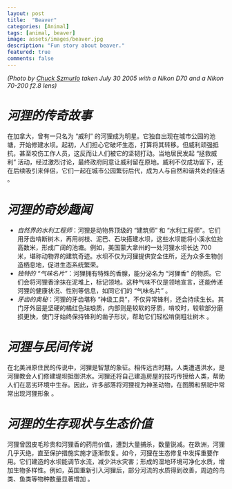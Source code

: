 ```yaml
---
layout: post
title:  "Beaver"
categories: [Animal]
tags: [animal, beaver]
image: assets/images/beaver.jpg
description: "Fun story about beaver."
featured: true
comments: false
---
```

*(Photo by [Chuck Szmurlo](https://upload.wikimedia.org/wikipedia/commons/5/54/Beaver-Szmurlo.jpg) taken July 30 2005 with a Nikon D70 and a Nikon 70-200 f2.8 lens)*

# *河狸的传奇故事*

在加拿大，曾有一只名为 “威利” 的河狸成为明星。它独自出现在城市公园的池塘，开始修建水坝。起初，人们担心它破坏生态，打算将其转移。但威利顽强抵抗，甚至咬伤工作人员，这反而让人们被它的坚韧打动。当地居民发起 “拯救威利” 活动，经过激烈讨论，最终政府同意让威利留在原地。威利不仅成功留下，还在后续吸引来伴侣，它们一起在城市公园繁衍后代，成为人与自然和谐共处的佳话 。

# *河狸的奇妙趣闻*

- *自然界的水利工程师*：河狸是动物界顶级的 “建筑师” 和 “水利工程师”。它们用牙齿啃断树木，再用树枝、泥巴、石块搭建水坝，这些水坝能将小溪水位抬高数米，形成广阔的池塘。例如，美国蒙大拿州的一处河狸水坝长达 700 米，堪称动物界的建筑奇迹。水坝不仅为河狸提供安全住所，还为众多生物创造栖息地，促进生态系统繁荣。
- *独特的 “气味名片”*：河狸拥有特殊的香腺，能分泌名为 “河狸香” 的物质。它们会将河狸香涂抹在泥堆上，标记领地。这种气味不仅是领地宣言，还能传递河狸的健康状况、性别等信息，如同它们的 “气味名片” 。
- *牙齿的奥秘*：河狸的牙齿堪称 “神级工具”，不仅异常锋利，还会持续生长。其门牙外层是坚硬的橘红色珐琅质，内部则是较软的牙质，啃咬时，较软部分磨损更快，使门牙始终保持锋利的凿子形状，帮助它们轻松啃倒粗壮树木 。

# *河狸与民间传说*

在北美洲原住民的传说中，河狸是智慧的象征。相传远古时期，人类遭遇洪水，是河狸教会人们修建堤坝抵御洪水。河狸还将自己建造房屋的技巧传授给人类，帮助人们在恶劣环境中生存。因此，许多部落将河狸视为神圣动物，在图腾和祭祀中常常出现河狸形象 。

# *河狸的生存现状与生态价值*

河狸曾因皮毛珍贵和河狸香的药用价值，遭到大量捕杀，数量锐减。在欧洲，河狸几乎灭绝，直至保护措施实施才逐渐恢复。如今，河狸在生态修复中发挥重要作用。它们建造的水坝能调节水流，减少洪水灾害；形成的湿地环境可净化水质，增加生物多样性。例如，英国重新引入河狸后，部分河流的水质得到改善，周边的鸟类、鱼类等物种数量显著增加 。

